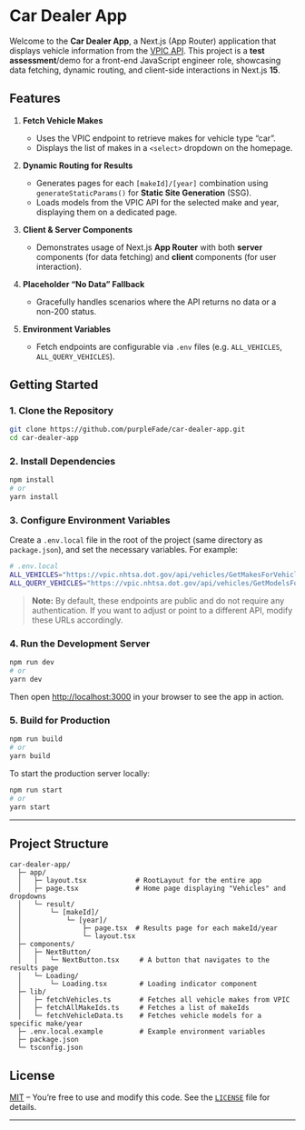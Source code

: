 # Car Dealer App

Welcome to the **Car Dealer App**, a Next.js (App Router) application that displays vehicle information from the [VPIC API](https://vpic.nhtsa.dot.gov/api/). This project is a **test assessment**/demo for a front-end JavaScript engineer role, showcasing data fetching, dynamic routing, and client-side interactions in Next.js **15**.

## Features

1. **Fetch Vehicle Makes**  
   - Uses the VPIC endpoint to retrieve makes for vehicle type “car”.
   - Displays the list of makes in a `<select>` dropdown on the homepage.

2. **Dynamic Routing for Results**  
   - Generates pages for each `[makeId]/[year]` combination using `generateStaticParams()` for **Static Site Generation** (SSG).
   - Loads models from the VPIC API for the selected make and year, displaying them on a dedicated page.

3. **Client & Server Components**  
   - Demonstrates usage of Next.js **App Router** with both **server** components (for data fetching) and **client** components (for user interaction).

4. **Placeholder “No Data” Fallback**  
   - Gracefully handles scenarios where the API returns no data or a non-200 status.

5. **Environment Variables**  
   - Fetch endpoints are configurable via `.env` files (e.g. `ALL_VEHICLES`, `ALL_QUERY_VEHICLES`).

## Getting Started

### 1. Clone the Repository

```bash
git clone https://github.com/purpleFade/car-dealer-app.git
cd car-dealer-app
```

### 2. Install Dependencies

```bash
npm install
# or
yarn install
```

### 3. Configure Environment Variables

Create a `.env.local` file in the root of the project (same directory as `package.json`), and set the necessary variables. For example:

```bash
# .env.local
ALL_VEHICLES="https://vpic.nhtsa.dot.gov/api/vehicles/GetMakesForVehicleType/car?format=json"
ALL_QUERY_VEHICLES="https://vpic.nhtsa.dot.gov/api/vehicles/GetModelsForMakeIdYear"
```

> **Note:** By default, these endpoints are public and do not require any authentication. If you want to adjust or point to a different API, modify these URLs accordingly.

### 4. Run the Development Server

```bash
npm run dev
# or
yarn dev
```

Then open [http://localhost:3000](http://localhost:3000) in your browser to see the app in action.

### 5. Build for Production

```bash
npm run build
# or
yarn build
```

To start the production server locally:

```bash
npm run start
# or
yarn start
```

---

## Project Structure

```
car-dealer-app/
  ├─ app/
  │   ├─ layout.tsx            # RootLayout for the entire app
  │   ├─ page.tsx              # Home page displaying "Vehicles" and dropdowns
  │   └─ result/
  │       └─ [makeId]/
  │           └─ [year]/
  │               ├─ page.tsx  # Results page for each makeId/year
  │               └─ layout.tsx
  ├─ components/
  │   ├─ NextButton/
  │   │   └─ NextButton.tsx     # A button that navigates to the results page
  │   └─ Loading/
  │       └─ Loading.tsx        # Loading indicator component
  ├─ lib/
  │   ├─ fetchVehicles.ts       # Fetches all vehicle makes from VPIC
  │   ├─ fetchAllMakeIds.ts     # Fetches a list of makeIds
  │   └─ fetchVehicleData.ts    # Fetches vehicle models for a specific make/year
  ├─ .env.local.example         # Example environment variables
  ├─ package.json
  └─ tsconfig.json
```

## License

[MIT](LICENSE) – You’re free to use and modify this code. See the [`LICENSE`](LICENSE) file for details.

---
